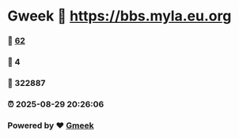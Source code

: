 # Gweek :link: https://bbs.myla.eu.org 
### :page_facing_up: [62](https://bbs.myla.eu.org/tag.html) 
### :speech_balloon: 4 
### :hibiscus: 322887 
### :alarm_clock: 2025-08-29 20:26:06 
### Powered by :heart: [Gmeek](https://github.com/Meekdai/Gmeek)
